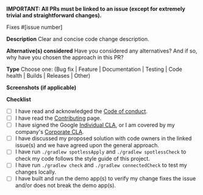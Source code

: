 **IMPORTANT: All PRs must be linked to an issue (except for extremely trivial and straightforward changes).**

Fixes #[issue number]

**Description**
Clear and concise code change description. 

**Alternative(s) considered**
Have you considered any alternatives? And if so, why have you chosen the approach in this PR?

**Type**
Choose one: (Bug fix | Feature | Documentation | Testing | Code health | Builds | Releases | Other)

**Screenshots (if applicable)**

**Checklist**
- [ ] I have read and acknowledged the [Code of conduct](https://github.com/google/android-fhir/blob/master/CODE_OF_CONDUCT.md).
- [ ] I have read the [Contributing](https://github.com/google/android-fhir/wiki/Contributing) page.
- [ ] I have signed the Google [Individual CLA](https://cla.developers.google.com/about/google-individual), or I am covered by my company's [Corporate CLA](https://cla.developers.google.com/about/google-corporate ).
- [ ] I have discussed my proposed solution with code owners in the linked issue(s) and we have agreed upon the general approach.
- [ ] I have run `./gradlew spotlessApply` and `./gradlew spotlessCheck` to check my code follows the style guide of this project.
- [ ] I have run `./gradlew check` and `./gradlew connectedCheck` to test my changes locally.
- [ ] I have built and run the demo app(s) to verify my change fixes the issue and/or does not break the demo app(s).
